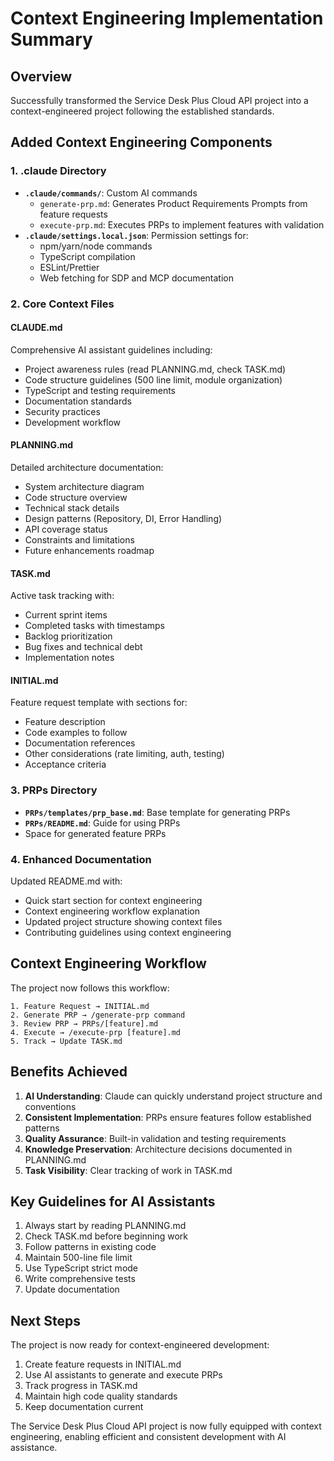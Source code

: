 # Context Engineering Implementation Summary

## Overview

Successfully transformed the Service Desk Plus Cloud API project into a context-engineered project following the established standards.

## Added Context Engineering Components

### 1. **.claude Directory**
- **`.claude/commands/`**: Custom AI commands
  - `generate-prp.md`: Generates Product Requirements Prompts from feature requests
  - `execute-prp.md`: Executes PRPs to implement features with validation
- **`.claude/settings.local.json`**: Permission settings for:
  - npm/yarn/node commands
  - TypeScript compilation
  - ESLint/Prettier
  - Web fetching for SDP and MCP documentation

### 2. **Core Context Files**

#### CLAUDE.md
Comprehensive AI assistant guidelines including:
- Project awareness rules (read PLANNING.md, check TASK.md)
- Code structure guidelines (500 line limit, module organization)
- TypeScript and testing requirements
- Documentation standards
- Security practices
- Development workflow

#### PLANNING.md
Detailed architecture documentation:
- System architecture diagram
- Code structure overview
- Technical stack details
- Design patterns (Repository, DI, Error Handling)
- API coverage status
- Constraints and limitations
- Future enhancements roadmap

#### TASK.md
Active task tracking with:
- Current sprint items
- Completed tasks with timestamps
- Backlog prioritization
- Bug fixes and technical debt
- Implementation notes

#### INITIAL.md
Feature request template with sections for:
- Feature description
- Code examples to follow
- Documentation references
- Other considerations (rate limiting, auth, testing)
- Acceptance criteria

### 3. **PRPs Directory**
- **`PRPs/templates/prp_base.md`**: Base template for generating PRPs
- **`PRPs/README.md`**: Guide for using PRPs
- Space for generated feature PRPs

### 4. **Enhanced Documentation**
Updated README.md with:
- Quick start section for context engineering
- Context engineering workflow explanation
- Updated project structure showing context files
- Contributing guidelines using context engineering

## Context Engineering Workflow

The project now follows this workflow:

```
1. Feature Request → INITIAL.md
2. Generate PRP → /generate-prp command
3. Review PRP → PRPs/[feature].md
4. Execute → /execute-prp [feature].md
5. Track → Update TASK.md
```

## Benefits Achieved

1. **AI Understanding**: Claude can quickly understand project structure and conventions
2. **Consistent Implementation**: PRPs ensure features follow established patterns
3. **Quality Assurance**: Built-in validation and testing requirements
4. **Knowledge Preservation**: Architecture decisions documented in PLANNING.md
5. **Task Visibility**: Clear tracking of work in TASK.md

## Key Guidelines for AI Assistants

1. Always start by reading PLANNING.md
2. Check TASK.md before beginning work
3. Follow patterns in existing code
4. Maintain 500-line file limit
5. Use TypeScript strict mode
6. Write comprehensive tests
7. Update documentation

## Next Steps

The project is now ready for context-engineered development:

1. Create feature requests in INITIAL.md
2. Use AI assistants to generate and execute PRPs
3. Track progress in TASK.md
4. Maintain high code quality standards
5. Keep documentation current

The Service Desk Plus Cloud API project is now fully equipped with context engineering, enabling efficient and consistent development with AI assistance.